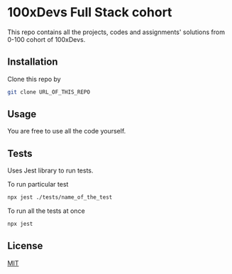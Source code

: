 # 100xDevs Full Stack cohort

This repo contains all the projects, codes and assignments' solutions from 0-100 cohort of 100xDevs.

## Installation

Clone this repo by

```bash
git clone URL_OF_THIS_REPO
```

## Usage

You are free to use all the code yourself.

## Tests

Uses Jest library to run tests.

To run particular test
```bash
npx jest ./tests/name_of_the_test
```

To run all the tests at once
```bash
npx jest
```

## License

[MIT](https://choosealicense.com/licenses/mit/)